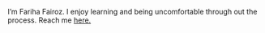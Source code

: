   I’m Fariha Fairoz. I enjoy learning and being uncomfortable through out the process.
  Reach me <a class="LI-simple-link" href='https://bd.linkedin.com/in/fariha-fairoz-nohan?trk=profile-badge'>here.</a></div>
  



<!---
nhn09/nhn09 is a ✨ special ✨ repository because its `README.md` (this file) appears on your GitHub profile.
You can click the Preview link to take a look at your changes.
--->
